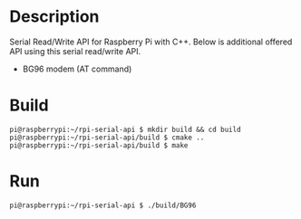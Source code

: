 # Description
Serial Read/Write API for Raspberry Pi with C++. Below is additional offered API using this serial read/write API.
+ BG96 modem (AT command)

# Build
```console
pi@raspberrypi:~/rpi-serial-api $ mkdir build && cd build
pi@raspberrypi:~/rpi-serial-api/build $ cmake ..
pi@raspberrypi:~/rpi-serial-api/build $ make
```

# Run
```console
pi@raspberrypi:~/rpi-serial-api $ ./build/BG96
```
